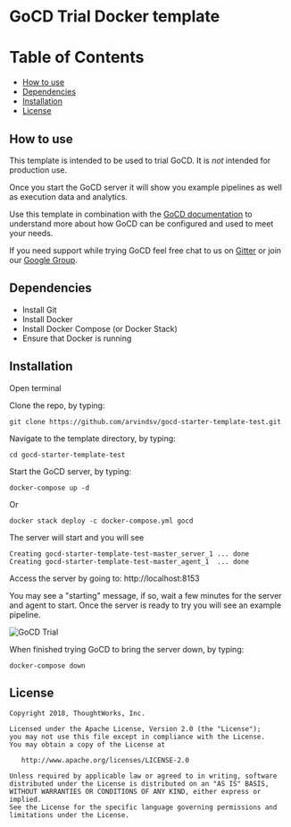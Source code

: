 # GoCD Trial Docker template 

Table of Contents
=================

  * [How to use](#how-to-use)
  * [Dependencies](#dependencies)
  * [Installation](#installation)
  * [License](#license) 
 
## How to use 

This template is intended to be used to trial GoCD. It is *not* intended for production use. 

Once you start the GoCD server it will show you example pipelines as well as execution data and analytics.

Use this template in combination with the [GoCD documentation](https://www.gocd.org/getting-started/part-1/) to understand more about how GoCD can be configured and used to meet your needs. 

If you need support while trying GoCD feel free chat to us on [Gitter](https://gitter.im/gocd/gocd) or join our [Google Group](https://groups.google.com/forum/#!forum/go-cd).


## Dependencies

* Install Git 
* Install Docker 
* Install Docker Compose (or Docker Stack)
* Ensure that Docker is running 

## Installation

Open terminal

Clone the repo, by typing:

```
git clone https://github.com/arvindsv/gocd-starter-template-test.git
```

Navigate to the template directory, by typing: 

```
cd gocd-starter-template-test
```


Start the GoCD server, by typing:

```
docker-compose up -d
```

Or

```
docker stack deploy -c docker-compose.yml gocd
```

The server will start and you will see 


```
Creating gocd-starter-template-test-master_server_1 ... done
Creating gocd-starter-template-test-master_agent_1  ... done

```


Access the server by going to: http://localhost:8153

You may see a "starting" message, if so, wait a few minutes for the server and agent to start. Once the server is ready to try you will see an example pipeline. 

![GoCD Trial](http://github.com/arvindsv/gocd-starter-template-test/blob/master/images/GoCD_Docker_Template_image.png)

When finished trying GoCD to bring the server down, by typing:

```
docker-compose down
```

## License

```plain
Copyright 2018, ThoughtWorks, Inc.

Licensed under the Apache License, Version 2.0 (the "License");
you may not use this file except in compliance with the License.
You may obtain a copy of the License at

   http://www.apache.org/licenses/LICENSE-2.0

Unless required by applicable law or agreed to in writing, software
distributed under the License is distributed on an "AS IS" BASIS,
WITHOUT WARRANTIES OR CONDITIONS OF ANY KIND, either express or implied.
See the License for the specific language governing permissions and
limitations under the License.
```
